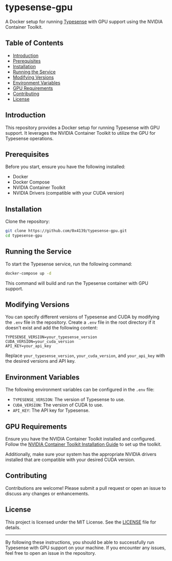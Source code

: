 # typesense-gpu

A Docker setup for running [Typesense](https://typesense.org/) with GPU support using the NVIDIA Container Toolkit.

## Table of Contents
- [Introduction](#introduction)
- [Prerequisites](#prerequisites)
- [Installation](#installation)
- [Running the Service](#running-the-service)
- [Modifying Versions](#modifying-versions)
- [Environment Variables](#environment-variables)
- [GPU Requirements](#gpu-requirements)
- [Contributing](#contributing)
- [License](#license)

## Introduction

This repository provides a Docker setup for running Typesense with GPU support. It leverages the NVIDIA Container Toolkit to utilize the GPU for Typesense operations.

## Prerequisites

Before you start, ensure you have the following installed:

- Docker
- Docker Compose
- NVIDIA Container Toolkit
- NVIDIA Drivers (compatible with your CUDA version)

## Installation

Clone the repository:

```bash
git clone https://github.com/0x4139/typesense-gpu.git
cd typesense-gpu
```

## Running the Service

To start the Typesense service, run the following command:

```bash
docker-compose up -d
```

This command will build and run the Typesense container with GPU support.

## Modifying Versions

You can specify different versions of Typesense and CUDA by modifying the `.env` file in the repository. Create a `.env` file in the root directory if it doesn't exist and add the following content:

```
TYPESENSE_VERSION=your_typesense_version
CUDA_VERSION=your_cuda_version
API_KEY=your_api_key
```

Replace `your_typesense_version`, `your_cuda_version`, and `your_api_key` with the desired versions and API key.

## Environment Variables

The following environment variables can be configured in the `.env` file:

- `TYPESENSE_VERSION`: The version of Typesense to use.
- `CUDA_VERSION`: The version of CUDA to use.
- `API_KEY`: The API key for Typesense.

## GPU Requirements

Ensure you have the NVIDIA Container Toolkit installed and configured. Follow the [NVIDIA Container Toolkit Installation Guide](https://docs.nvidia.com/datacenter/cloud-native/container-toolkit/install-guide.html) to set up the toolkit.

Additionally, make sure your system has the appropriate NVIDIA drivers installed that are compatible with your desired CUDA version.

## Contributing

Contributions are welcome! Please submit a pull request or open an issue to discuss any changes or enhancements.

## License

This project is licensed under the MIT License. See the [LICENSE](LICENSE.md) file for details.

---

By following these instructions, you should be able to successfully run Typesense with GPU support on your machine. If you encounter any issues, feel free to open an issue in the repository.